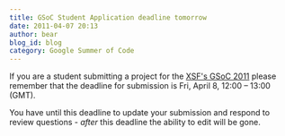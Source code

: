 ```yaml
---
title: GSoC Student Application deadline tomorrow
date: 2011-04-07 20:13
author: bear
blog_id: blog
category: Google Summer of Code
---
```


If you are a student submitting a project for the [XSF's GSoC 2011](http://www.google-melange.com/gsoc/org/google/gsoc2011/xsf) please remember that the deadline for submission is Fri, April 8, 12:00 – 13:00 (GMT).

You have until this deadline to update your submission and respond to review questions - *after* this deadline the ability to edit will be gone.
